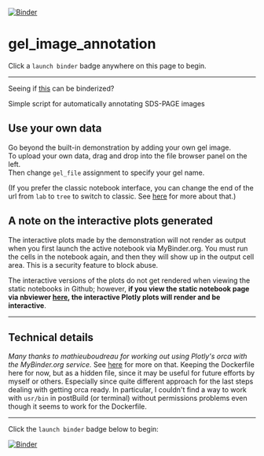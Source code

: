 [![Binder](https://mybinder.org/badge_logo.svg)](https://mybinder.org/v2/gh/fomightez/gel_image_annotation/master?urlpath=lab/tree/index.ipynb)

# gel_image_annotation

Click a `launch binder` badge anywhere on this page to begin.

---

Seeing if [this](https://twitter.com/Steve_Harborne/status/1133064277445627904) can be binderized?

Simple script for automatically annotating SDS-PAGE images 



## Use your own data

Go beyond the built-in demonstration by adding your own gel image.  
To upload your own data, drag and drop into the file browser panel on the left.  
Then change `gel_file` assignment to specify your gel name.

(If you prefer the classic notebook interface, you can change the end of the url from `lab` to `tree` to switch to classic. See [here](https://github.com/binder-examples/jupyterlab#start-jupyterlab-after-you-start-your-binder) for more about that.)


## A note on the interactive plots generated

The interactive plots made by the demonstration will not render as output when you first launch the active notebook via MyBinder.org. You must run the cells in the notebook again, and then they will show up in the output cell area. This is a security feature to block abuse.

The interactive versions of the plots do not get rendered when viewing the static notebooks in Github; however, **if you view the static notebook page via nbviewer [here](https://github.com/fomightez/gel_image_annotation/blob/master/index.ipynb), the interactive Plotly plots will render and be interactive**.


----

## Technical details

*Many thanks to mathieuboudreau for working out using Plotly's orca with the MyBinder.org service.* See [here](https://github.com/fomightez/orca-plotly-binderized/blob/d437e56032188ee0c1de24c379ed40b5e49eaf34/README.md) for more on that. Keeping the Dockerfile here for now, but as a hidden file, since it may be useful for future efforts by myself or others. Especially since quite different approach for the last steps dealing with getting orca ready. In particular, I couldn't find a way to work with `usr/bin` in postBuild (or terminal) without permissions problems even though it seems to work for the Dockerfile. 

----

Click the `launch binder` badge below to begin:

[![Binder](https://mybinder.org/badge_logo.svg)](https://mybinder.org/v2/gh/fomightez/gel_image_annotation/master?urlpath=lab/tree/index.ipynb)

